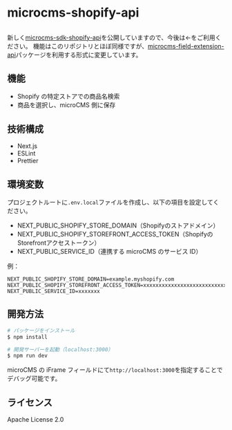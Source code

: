 # microcms-shopify-api

##
新しく[microcms-sdk-shopify-api](https://github.com/trickstar13/microcms-sdk-shopify-api)を公開していますので、今後は←をご利用ください。
機能はこのリポジトリとほぼ同様ですが、[microcms-field-extension-api](https://blog.microcms.io/microcms-field-extension-sdk/)パッケージを利用する形式に変更しています。　　

## 機能

- Shopify の特定ストアでの商品名検索
- 商品を選択し、microCMS 側に保存

## 技術構成

- Next.js
- ESLint
- Prettier

## 環境変数

プロジェクトルートに`.env.local`ファイルを作成し、以下の項目を設定してください。

- NEXT_PUBLIC_SHOPIFY_STORE_DOMAIN（Shopifyのストアドメイン）
- NEXT_PUBLIC_SHOPIFY_STOREFRONT_ACCESS_TOKEN（ShopifyのStorefrontアクセストークン）
- NEXT_PUBLIC_SERVICE_ID（連携する microCMS のサービス ID）

例：

```
NEXT_PUBLIC_SHOPIFY_STORE_DOMAIN=example.myshopify.com
NEXT_PUBLIC_SHOPIFY_STOREFRONT_ACCESS_TOKEN=xxxxxxxxxxxxxxxxxxxxxxxxxxxxxxxxxxxxxxxx
NEXT_PUBLIC_SERVICE_ID=xxxxxxx
```

## 開発方法

```bash
# パッケージをインストール
$ npm install

# 開発サーバーを起動（localhost:3000）
$ npm run dev
```

microCMS の iFrame フィールドにて`http://localhost:3000`を指定することでデバッグ可能です。

## ライセンス

Apache License 2.0
